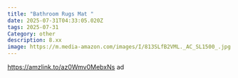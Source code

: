 ```yaml
---
title: "Bathroom Rugs Mat "
date: 2025-07-31T04:33:05.020Z
tags: 2025-07-31
Category: other
description: 8.xx
image: https://m.media-amazon.com/images/I/813SLfB2VML._AC_SL1500_.jpg
---
```

https://amzlink.to/az0Wmv0MebxNs ad